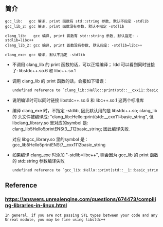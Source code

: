 
## 简介

    gcc_lib:   gcc 编译, print 函数有 std::string 参数, 默认不指定 -stdlib
    gcc_lib_2: gcc 编译, print 函数没有参数, 默认不指定 -stdlib

    clang_lib:   gcc 编译, print 函数有 std::string 参数, 默认指定: -stdlib=libc++
    clang_lib_2: gcc 编译, print 函数没有参数, 默认指定: -stdlib=libc++

    clang_exe: gcc 编译, 默认不指定 -stdlib

- 不调用 clang_lib 的 print 函数的话，可以正常编译； ldd 可以看到同时链接了: libstdc++.so.6 和 libc++.so.1

- 调用 clang_lib 的 print 函数的话，会报如下错误：

    ```txt
    undefined reference to `clang_lib::Hello::print(std::__cxx11::basic_string<char, std::char_traits<char>, std::allocator<char> >)'
    ```

- 说明编译时可以同时链接 libstdc++.so.6 和 libc++.so.1 这两个标准库

- 编译 clang_exe 时，不指定 -stdlib, 因此默认用的是 libstdc++.so; clang_lib 的 头文件被编译成: "clang_lib::Hello::print(std::__cxx11::basic_string", 但 libclang_library.so 里对应的symbol 是: clang_lib5Hello5printENSt3__112basic_string; 因此编译失败.
  
  对应 libgcc_library.so 里的symbol 是： gcc_lib5Hello5printENSt7__cxx1112basic_string

- 如果编译 clang_exe 时添加 "-stdlib=libc++", 则会因为 gcc_lib 的 print 函数的 std::string 参数编译失败

    ```txt
    undefined reference to `gcc_lib::Hello::print(std::__1::basic_string<char, std::__1::char_traits<char>, std::__1::allocator<char> >)'
    ```

## Reference

### https://answers.unrealengine.com/questions/674473/compiling-libraries-in-linux.html

    In general, if you are not passing STL types between your code and any Unreal module, you may be fine using libstdc++
